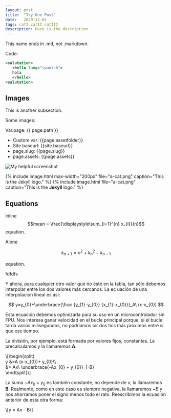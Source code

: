 ```yaml
---
layout: post
title:  "Try One Post"
date:   2020-12-01
tags: catI catII catIII
description: Here is the description
---
```


This name ends in .md, not .markdown.

Code:

```xml
<salutation>
   <hello lang="spanish">
   hola
   </hello>
<salutation>
```

## Images

This is another subsection.

Some images:


Var.page: {{ page.path }}


- Custom var: {{page.assetfolder}}
- Site.baseurl: {{site.baseurl}}
- page.slug: {{page.slug}}
- page.assets: {{page.assets}}

![My helpful screenshot]({{site.baseurl}}/assets/{{page.slug}}/img/a-cat.png)


{% include image.html max-width="200px" file="a-cat.png" caption="This is the Jekyll logo." %}
{% include image.html file="a-cat.png" caption="This is the
**Jekyll** logo." %}


## Equations

Inline $$mean = \frac{\displaystyle\sum_{i=1}^{n} x_{i}}{n}$$ equation.

Alone

$$
k_{n+1} = n^2 + k_n^2 - k_{n-1}
$$


equation.

fdfdfs



Y ahora, para cualquier otro valor que no esté en la tabla, tan sólo debemos interpolar entre los dos valores más cercanos. La ec
uación de una interpolación lineal es así:

$$
y=y_{0}+\underbrace{\frac {y_{1}-y_{0}} {x_{1}-x_{0}}}_A\ (x-x_{0})
$$



Esta ecuación debemos optimizarla para su uso en un microcontrolador sin FPU. Nos interesa ganar velocidad en el bucle principal porque, si el bucle tarda varios milisegundos, no podríamos oír dos tics más próximos entre sí que ese tiempo.

La división, por ejemplo, está formada por valores fijos, constantes. La precalculamos y la llamaremos <b>A</b>.

\\[\begin{split}<br />y &amp;=A (x-x_{0})+ y_{0}\\\\<br />&amp;= Ax\ \underbrace{-Ax_{0} + y_{0}}_{-B}<br />\end{split}\\]



La suma $-Ax_{0} + y_{0}$ es también constante, no depende de x, la llamaremos <b>B</b>. Realmente,  como en este caso es siempre negativa, la llamaremos $-B$ y nos ahorramos poner el signo menos todo el rato. Reescribimos la ecuación anterior de esta otra forma:

\\[y = Ax - B\\]




